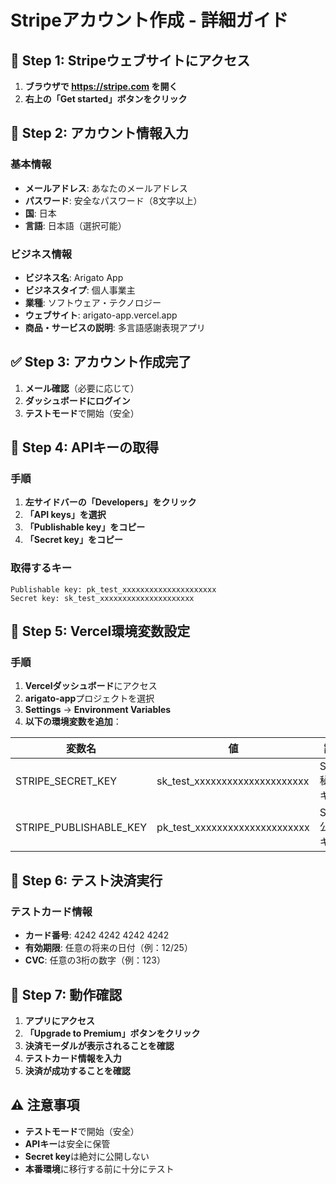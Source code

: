 # Stripeアカウント作成 - 詳細ガイド

## 🚀 Step 1: Stripeウェブサイトにアクセス

1. **ブラウザで https://stripe.com を開く**
2. **右上の「Get started」ボタンをクリック**

## 📝 Step 2: アカウント情報入力

### 基本情報
- **メールアドレス**: あなたのメールアドレス
- **パスワード**: 安全なパスワード（8文字以上）
- **国**: 日本
- **言語**: 日本語（選択可能）

### ビジネス情報
- **ビジネス名**: Arigato App
- **ビジネスタイプ**: 個人事業主
- **業種**: ソフトウェア・テクノロジー
- **ウェブサイト**: arigato-app.vercel.app
- **商品・サービスの説明**: 多言語感謝表現アプリ

## ✅ Step 3: アカウント作成完了

1. **メール確認**（必要に応じて）
2. **ダッシュボードにログイン**
3. **テストモード**で開始（安全）

## 🔑 Step 4: APIキーの取得

### 手順
1. **左サイドバーの「Developers」をクリック**
2. **「API keys」を選択**
3. **「Publishable key」をコピー**
4. **「Secret key」をコピー**

### 取得するキー
```
Publishable key: pk_test_xxxxxxxxxxxxxxxxxxxxx
Secret key: sk_test_xxxxxxxxxxxxxxxxxxxxx
```

## 🔧 Step 5: Vercel環境変数設定

### 手順
1. **Vercelダッシュボード**にアクセス
2. **arigato-app**プロジェクトを選択
3. **Settings** → **Environment Variables**
4. **以下の環境変数を追加**：

| 変数名 | 値 | 説明 |
|--------|----|----|
| STRIPE_SECRET_KEY | sk_test_xxxxxxxxxxxxxxxxxxxxx | Stripe秘密キー |
| STRIPE_PUBLISHABLE_KEY | pk_test_xxxxxxxxxxxxxxxxxxxxx | Stripe公開キー |

## 🧪 Step 6: テスト決済実行

### テストカード情報
- **カード番号**: 4242 4242 4242 4242
- **有効期限**: 任意の将来の日付（例：12/25）
- **CVC**: 任意の3桁の数字（例：123）

## 🎉 Step 7: 動作確認

1. **アプリにアクセス**
2. **「Upgrade to Premium」ボタンをクリック**
3. **決済モーダルが表示されることを確認**
4. **テストカード情報を入力**
5. **決済が成功することを確認**

## ⚠️ 注意事項

- **テストモード**で開始（安全）
- **APIキー**は安全に保管
- **Secret key**は絶対に公開しない
- **本番環境**に移行する前に十分にテスト 